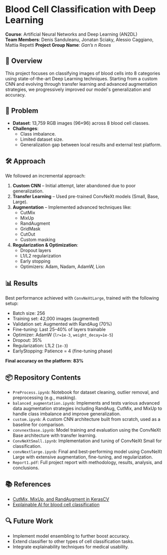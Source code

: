 # Blood Cell Classification with Deep Learning

**Course**: Artificial Neural Networks and Deep Learning (AN2DL)  
**Team Members**: Denis Sanduleanu, Jonatan Sciaky, Alessio Caggiano, Mattia Repetti
**Project Group Name**: *Gan’s n Roses*  

## 📌 Overview

This project focuses on classifying images of blood cells into 8 categories using state-of-the-art Deep Learning techniques. Starting from a custom CNN and evolving through transfer learning and advanced augmentation strategies, we progressively improved our model's generalization and accuracy.

## 🧠 Problem

- **Dataset**: 13,759 RGB images (96×96) across 8 blood cell classes.
- **Challenges**:
  - Class imbalance.
  - Limited dataset size.
  - Generalization gap between local results and external test platform.

## 🛠️ Approach

We followed an incremental approach:
1. **Custom CNN** – Initial attempt, later abandoned due to poor generalization.
2. **Transfer Learning** – Used pre-trained ConvNeXt models (Small, Base, Large).
3. **Augmentation** – Implemented advanced techniques like:
   - CutMix
   - MixUp
   - RandAugment
   - GridMask
   - CutOut
   - Custom masking
4. **Regularization & Optimization**:
   - Dropout layers
   - L1/L2 regularization
   - Early stopping
   - Optimizers: Adam, Nadam, AdamW, Lion

## 📊 Results

Best performance achieved with `ConvNeXtLarge`, trained with the following setup:
- Batch size: 256
- Training set: 42,000 images (augmented)
- Validation set: Augmented with RandAug (70%)
- Fine-tuning: Last 25–40% of layers trainable
- Optimizer: AdamW (`lr=1e-3`, `weight_decay=1e-5`)
- Dropout: 35%
- Regularization: L1L2 (`1e-3`)
- EarlyStopping: Patience = 4 (fine-tuning phase)

**Final accuracy on the platform**: **83%**

## 📦 Repository Contents

- `PreProcess.ipynb`: Notebook for dataset cleaning, outlier removal, and preprocessing (e.g., masking).
- `balanced_augmentation.ipynb`: Implements and tests various advanced data augmentation strategies including RandAug, CutMix, and MixUp to handle class imbalance and improve generalization.
- `custom.ipynb`: A custom CNN architecture built from scratch, used as a baseline for comparison.
- `convnextbase.ipynb`: Model training and evaluation using the ConvNeXt Base architecture with transfer learning.
- `ConvNeXtSmall.ipynb`: Implementation and tuning of ConvNeXt Small for classification.
- `convNextlarge.ipynb`: Final and best-performing model using ConvNeXt Large with extensive augmentation, fine-tuning, and regularization.
- `Report1.pdf`: Full project report with methodology, results, analysis, and conclusions.


## 📚 References

- [CutMix, MixUp, and RandAugment in KerasCV](https://keras.io/guides/keras_cv/cut_mix_mix_up_and_rand_augment/)
- [Explainable AI for blood cell classification](https://www.sciencedirect.com/science/article/pii/S2153353924000282)

## 🔍 Future Work

- Implement model ensembling to further boost accuracy.
- Extend classifier to other types of cell classification tasks.
- Integrate explainability techniques for medical usability.
